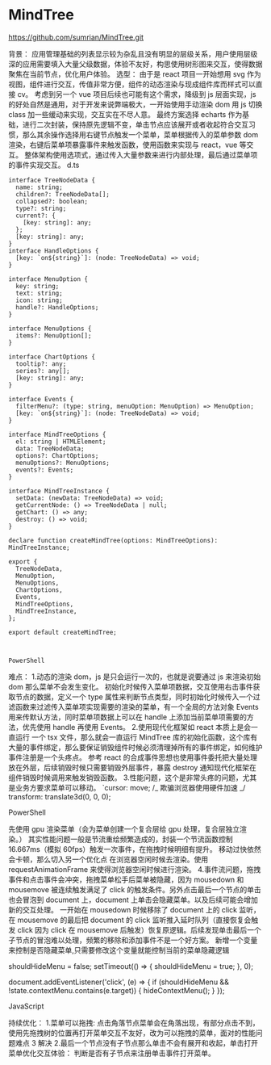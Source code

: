 # MindTree

https://github.com/sumrian/MindTree.git

背景：
应用管理基础的列表显示较为杂乱且没有明显的层级关系，用户使用层级深的应用需要填入大量父级数据，体验不友好，构思使用树形图来交互，使得数据聚焦在当前节点，优化用户体验。
选型：
由于是 react 项目一开始想用 svg 作为视图，组件进行交互，传值非常方便，组件的动态渲染与现成组件库而样式可以直接 cv。
考虑到另一个 vue 项目后续也可能有这个需求，降级到 js 层面实现，js 的好处自然是通用，对于开发来说弊端极大，一开始使用手动渲染 dom 用 js 切换 class 加一些缓动来实现，交互实在不尽人意。
最终方案选择 echarts 作为基础，进行二次封装，保持原先逻辑不变，单击节点应该展开或者收起符合交互习惯，那么其余操作选择用右键节点触发一个菜单，菜单根据传入的菜单参数 dom 渲染，右键后菜单项暴露事件来触发函数，使用函数来实现与 react，vue 等交互。
整体架构使用选项式，通过传入大量参数来进行内部处理，最后通过菜单项的事件实现交互。
d.ts

```
interface TreeNodeData {
  name: string;
  children?: TreeNodeData[];
  collapsed?: boolean;
  type?: string;
  current?: {
    [key: string]: any;
  };
  [key: string]: any;
}
interface HandleOptions {
  [key: `on${string}`]: (node: TreeNodeData) => void;
}

interface MenuOption {
  key: string;
  text: string;
  icon: string;
  handle?: HandleOptions;
}

interface MenuOptions {
  items?: MenuOption[];
}

interface ChartOptions {
  tooltip?: any;
  series?: any[];
  [key: string]: any;
}

interface Events {
  filterMenu?: (type: string, menuOption: MenuOption) => MenuOption;
  [key: `on${string}`]: (node: TreeNodeData) => void;
}

interface MindTreeOptions {
  el: string | HTMLElement;
  data: TreeNodeData;
  options?: ChartOptions;
  menuOptions?: MenuOptions;
  events?: Events;
}

interface MindTreeInstance {
  setData: (newData: TreeNodeData) => void;
  getCurrentNode: () => TreeNodeData | null;
  getChart: () => any;
  destroy: () => void;
}

declare function createMindTree(options: MindTreeOptions): MindTreeInstance;

export {
  TreeNodeData,
  MenuOption,
  MenuOptions,
  ChartOptions,
  Events,
  MindTreeOptions,
  MindTreeInstance,
};

export default createMindTree;



PowerShell

```

难点： 1.动态的渲染 dom，js 是只会运行一次的，也就是说要通过 js 来渲染初始 dom 那么菜单不会发生变化。
初始化时候传入菜单项数据，交互使用右击事件获取节点的数据，定义一个 type 属性来判断节点类型，同时初始化时候传入一个过滤函数来过滤传入菜单项实现需要的渲染的菜单，有一个全局的方法对象 Events 用来传默认方法，同时菜单项数据上可以在 handle 上添加当前菜单项需要的方法，优先使用 handle 再使用 Events。 2.使用现代化框架如 react 本质上是会一直运行 一个 tsx 文件，那么就会一直运行 MindTree 库的初始化函数，这个库有大量的事件绑定，那么要保证销毁组件时候必须清理掉所有的事件绑定，如何维护事件注册是一个头疼点。
参考 react 的合成事件思想也使用事件委托把大量处理放在外层，后续销毁时候只需要销毁外层事件，暴露 destroy 通知现代化框架在组件销毁时候调用来触发销毁函数。 3.性能问题，这个是非常头疼的问题，尤其是业务方要求菜单可以移动。
`cursor: move;
/_ 欺骗浏览器使用硬件加速 _/
transform: translate3d(0, 0, 0);

PowerShell

先使用 gpu 渲染菜单（会为菜单创建一个复合层给 gpu 处理，复合层独立渲染。）
其实性能问题一般是节流重绘频繁造成的，封装一个节流函数控制 16.667ms（模拟 60fps）触发一次事件，在拖拽时候明细有提升。
移动过快依然会卡顿，那么切入另一个优化点 在浏览器空闲时候去渲染。使用 requestAnimationFrame 来使得浏览器空闲时候进行渲染。 4.事件流问题，拖拽事件和点击事件会冲突，拖拽菜单松手后菜单被隐藏，因为 mousedown 和 mousemove 被连续触发满足了 click 的触发条件。另外点击最后一个节点的单击也会冒泡到 document 上，document 上单击会隐藏菜单。以及后续可能会增加新的交互处理。
一开始在 mousedown 时候移除了 document 上的 click 监听，在 mousemove 的最后把 document 的 click 监听推入延时队列（直接恢复会触发 click 因为 click 在 mousemove 后触发）恢复原逻辑。后续发现单击最后一个子节点的冒泡难以处理，频繁的移除和添加事件不是一个好方案。
新增一个变量来控制是否隐藏菜单,只需要修改这个变量就能控制当前的菜单隐藏逻辑

shouldHideMenu = false;
setTimeout(() => {
shouldHideMenu = true;
}, 0);

document.addEventListener('click', (e) => {
if (shouldHideMenu && !state.contextMenu.contains(e.target)) {
hideContextMenu();
}
});

JavaScript

持续优化： 1.菜单可以拖拽:
点击角落节点菜单会在角落出现，有部分点击不到，使用先拖拽树的位置再打开菜单交互不友好，改为可以拖拽的菜单，面对的性能问题难点 3 解决 2.最后一个节点没有子节点那么单击不会有展开和收起，单击打开菜单优化交互体验：
判断是否有子节点来注册单击事件打开菜单。
